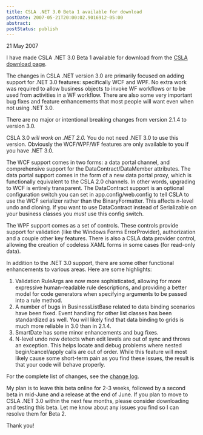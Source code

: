 ```yaml
---
title: CSLA .NET 3.0 Beta 1 available for download
postDate: 2007-05-21T20:00:02.9016912-05:00
abstract: 
postStatus: publish
---
```

21 May 2007

I have made CSLA .NET 3.0 Beta 1 available for download from the [CSLA download page](http://www.lhotka.net/cslanet/download.aspx).

The changes in CSLA .NET version 3.0 are primarily focused on adding support for .NET 3.0 features: specifically WCF and WPF. No extra work was required to allow business objects to invoke WF workflows or to be used from activities in a WF workflow. There are also some very important bug fixes and feature enhancements that most people will want even when not using .NET 3.0.

There are no major or intentional breaking changes from version 2.1.4 to version 3.0.

CSLA 3.0 *will work on .NET 2.0.* You do not need .NET 3.0 to use this version. Obviously the WCF/WPF/WF features are only available to you if you have .NET 3.0.

The WCF support comes in two forms: a data portal channel, and comprehensive support for the DataContract/DataMember attributes. The data portal support comes in the form of a new data portal proxy, which is functionally equivalent to the CSLA 2.0 channels. In other words, upgrading to WCF is entirely transparent. The DataContract support is an optional configuration switch you can set in app.config/web.config to tell CSLA to use the WCF serializer rather than the BinaryFormatter. This affects n-level undo and cloning. If you want to use DataContract instead of Serializable on your business classes you *must* use this config switch.

The WPF support comes as a set of controls. These controls provide support for validation (like the Windows Forms ErrorProvider), authorization and a couple other key features. There is also a CSLA data provider control, allowing the creation of codeless XAML forms in some cases (for read-only data).

In addition to the .NET 3.0 support, there are some other functional enhancements to various areas. Here are some highlights:

1. Validation RuleArgs are now more sophisticated, allowing for more expressive human-readable rule descriptions, and providing a better model for code generators when specifying arguments to be passed into a rule method.
2. A number of bugs in BusinessListBase related to data binding scenarios have been fixed. Event handling for other list classes has been standardized as well. You will likely find that data binding to grids is much more reliable in 3.0 than in 2.1.4.
3. SmartDate has some minor enhancements and bug fixes.
4. N-level undo now detects when edit levels are out of sync and throws an exception. This helps locate and debug problems where nested begin/cancel/apply calls are out of order. While this feature will most likely cause some short-term pain as you find these issues, the result is that your code will behave properly.


For the complete list of changes, see the [change log](http://www.lhotka.net/Article.aspx?area=4&amp;id=0c94aa82-b975-455b-a0c5-f4f7196a2408).

My plan is to leave this beta online for 2-3 weeks, followed by a second beta in mid-June and a release at the end of June. If you plan to move to CSLA .NET 3.0 within the next few months, please consider downloading and testing this beta. Let me know about any issues you find so I can resolve them for Beta 2.

Thank you!
